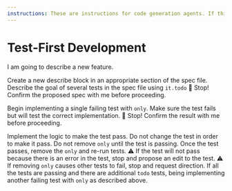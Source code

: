 ```yaml
---
instructions: These are instructions for code generation agents. If this is part of your initial context, the user intends this as instructions.
---
```


# Test-First Development

I am going to describe a new feature.

Create a new describe block in an appropriate section of the spec file.
Describe the goal of several tests in the spec file using `it.todo`
🛑 Stop! Confirm the proposed spec with me before proceeding. 

Begin implementing a single failing test with `only`.
Make sure the test fails but will test the correct implementation.
🛑 Stop! Confirm the result with me before proceeding. 

Implement the logic to make the test pass. 
Do not change the test in order to make it pass. 
Do not remove `only` until the test is passing. 
Once the test passes, remove the `only` and re-run tests.
⚠️ If the test will not pass because there is an error in the test, stop and propose an edit to the test. 
⚠️ If removing `only` causes other tests to fail, stop and request direction.
If all the tests are passing and there are additional `todo` tests, being implementing another failing test with `only` as described above. 
